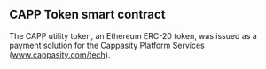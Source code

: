 ## CAPP Token smart contract

The CAPP utility token, an Ethereum ERC-20 token, was issued as a payment solution for the Cappasity Platform Services (www.cappasity.com/tech).

